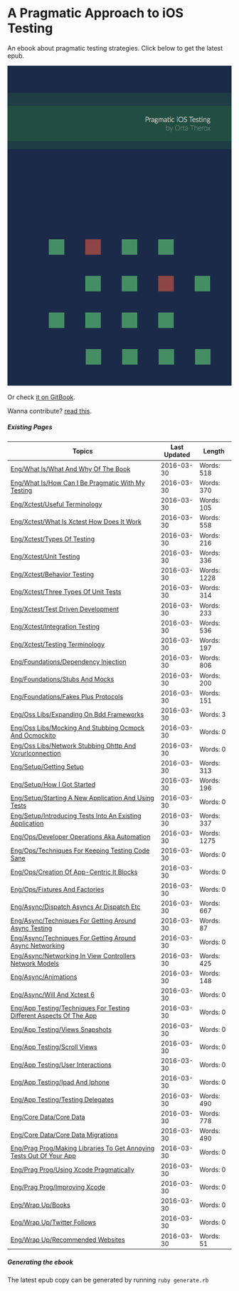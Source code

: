 A Pragmatic Approach to iOS Testing
===============

An ebook about pragmatic testing strategies. Click below to get the latest epub.

[ ![Image](assets/Cover.png "Pragmatic iOS Testing") ](https://github.com/orta/pragmatic-testing/blob/master/pragmatic_testing.epub?raw=true "Download epub")

Or check [it on GitBook](https://www.gitbook.com/book/orta/pragmatic-ios-testing/details).

Wanna contribute? [read this](CONTRIBUTING.md).

##### Existing Pages

| Topics | Last Updated | Length | 
| -------|----|-----|
|[Eng/What Is/What And Why Of The Book](chapters/eng/what_is/what_and_why_of_the_book.md)|2016-03-30|Words: 518|
|[Eng/What Is/How Can I Be Pragmatic With My Testing](chapters/eng/what_is/how_can_i_be_pragmatic_with_my_testing.md)|2016-03-30|Words: 370|
|[Eng/Xctest/Useful Terminology](chapters/eng/xctest/useful_terminology.md)|2016-03-30|Words: 105|
|[Eng/Xctest/What Is Xctest How Does It Work](chapters/eng/xctest/what_is_xctest_how_does_it_work.md)|2016-03-30|Words: 558|
|[Eng/Xctest/Types Of Testing](chapters/eng/xctest/types_of_testing.md)|2016-03-30|Words: 216|
|[Eng/Xctest/Unit Testing](chapters/eng/xctest/unit_testing.md)|2016-03-30|Words: 336|
|[Eng/Xctest/Behavior Testing](chapters/eng/xctest/behavior_testing.md)|2016-03-30|Words: 1228|
|[Eng/Xctest/Three Types Of Unit Tests](chapters/eng/xctest/Three_Types_of_Unit_Tests.md)|2016-03-30|Words: 314|
|[Eng/Xctest/Test Driven Development](chapters/eng/xctest/test_driven_development.md)|2016-03-30|Words: 233|
|[Eng/Xctest/Integration Testing](chapters/eng/xctest/integration_testing.md)|2016-03-30|Words: 536|
|[Eng/Xctest/Testing Terminology](chapters/eng/xctest/testing_terminology.md)|2016-03-30|Words: 197|
|[Eng/Foundations/Dependency Injection](chapters/eng/foundations/dependency_injection.md)|2016-03-30|Words: 806|
|[Eng/Foundations/Stubs And Mocks](chapters/eng/foundations/stubs_and_mocks.md)|2016-03-30|Words: 200|
|[Eng/Foundations/Fakes  Plus Protocols ](chapters/eng/foundations/fakes__plus_protocols_.md)|2016-03-30|Words: 151|
|[Eng/Oss Libs/Expanding On Bdd Frameworks](chapters/eng/oss_libs/expanding_on_bdd_frameworks.md)|2016-03-30|Words: 3|
|[Eng/Oss Libs/Mocking And Stubbing  Ocmock And Ocmockito ](chapters/eng/oss_libs/mocking_and_stubbing__ocmock_and_ocmockito_.md)|2016-03-30|Words: 0|
|[Eng/Oss Libs/Network Stubbing  Ohttp And Vcrurlconnection](chapters/eng/oss_libs/network_stubbing__ohttp_and_vcrurlconnection.md)|2016-03-30|Words: 0|
|[Eng/Setup/Getting Setup](chapters/eng/setup/getting_setup.md)|2016-03-30|Words: 313|
|[Eng/Setup/How I Got Started](chapters/eng/setup/how_i_got_started.md)|2016-03-30|Words: 196|
|[Eng/Setup/Starting A New Application And Using Tests](chapters/eng/setup/starting_a_new_application_and_using_tests.md)|2016-03-30|Words: 0|
|[Eng/Setup/Introducing Tests Into An Existing Application](chapters/eng/setup/introducing_tests_into_an_existing_application.md)|2016-03-30|Words: 337|
|[Eng/Ops/Developer Operations Aka Automation](chapters/eng/ops/developer_operations_aka_automation.md)|2016-03-30|Words: 1275|
|[Eng/Ops/Techniques For Keeping Testing Code Sane](chapters/eng/ops/techniques_for_keeping_testing_code_sane.md)|2016-03-30|Words: 0|
|[Eng/Ops/Creation Of App-Centric It Blocks](chapters/eng/ops/creation_of_app-centric_it_blocks.md)|2016-03-30|Words: 0|
|[Eng/Ops/Fixtures And Factories](chapters/eng/ops/fixtures_and_factories.md)|2016-03-30|Words: 0|
|[Eng/Async/Dispatch Asyncs  Ar Dispatch Etc](chapters/eng/async/dispatch_asyncs__ar_dispatch_etc.md)|2016-03-30|Words: 667|
|[Eng/Async/Techniques For Getting Around Async Testing](chapters/eng/async/techniques_for_getting_around_async_testing.md)|2016-03-30|Words: 87|
|[Eng/Async/Techniques For Getting Around Async Networking](chapters/eng/async/techniques_for_getting_around_async_networking.md)|2016-03-30|Words: 0|
|[Eng/Async/Networking In View Controllers  Network Models](chapters/eng/async/networking_in_view_controllers__network_models.md)|2016-03-30|Words: 425|
|[Eng/Async/Animations](chapters/eng/async/animations.md)|2016-03-30|Words: 148|
|[Eng/Async/Will And Xctest 6](chapters/eng/async/will_and_xctest_6.md)|2016-03-30|Words: 0|
|[Eng/App Testing/Techniques For Testing Different Aspects Of The App](chapters/eng/app_testing/techniques_for_testing_different_aspects_of_the_app.md)|2016-03-30|Words: 0|
|[Eng/App Testing/Views  Snapshots](chapters/eng/app_testing/views__snapshots.md)|2016-03-30|Words: 0|
|[Eng/App Testing/Scroll Views](chapters/eng/app_testing/scroll_views.md)|2016-03-30|Words: 0|
|[Eng/App Testing/User Interactions](chapters/eng/app_testing/user_interactions.md)|2016-03-30|Words: 0|
|[Eng/App Testing/Ipad And Iphone](chapters/eng/app_testing/ipad_and_iphone.md)|2016-03-30|Words: 0|
|[Eng/App Testing/Testing Delegates](chapters/eng/app_testing/testing_delegates.md)|2016-03-30|Words: 490|
|[Eng/Core Data/Core Data](chapters/eng/core_data/core_data.md)|2016-03-30|Words: 778|
|[Eng/Core Data/Core Data Migrations](chapters/eng/core_data/core_data_migrations.md)|2016-03-30|Words: 490|
|[Eng/Prag Prog/Making Libraries To Get Annoying Tests Out Of Your App](chapters/eng/prag_prog/making_libraries_to_get_annoying_tests_out_of_your_app.md)|2016-03-30|Words: 0|
|[Eng/Prag Prog/Using Xcode Pragmatically](chapters/eng/prag_prog/using_xcode_pragmatically.md)|2016-03-30|Words: 0|
|[Eng/Prag Prog/Improving Xcode](chapters/eng/prag_prog/improving_xcode.md)|2016-03-30|Words: 0|
|[Eng/Wrap Up/Books](chapters/eng/wrap_up/books.md)|2016-03-30|Words: 0|
|[Eng/Wrap Up/Twitter Follows](chapters/eng/wrap_up/twitter_follows.md)|2016-03-30|Words: 0|
|[Eng/Wrap Up/Recommended Websites](chapters/eng/wrap_up/recommended_websites.md)|2016-03-30|Words: 51|

##### Generating the ebook

The latest epub copy can be generated by running `ruby generate.rb`
